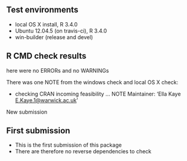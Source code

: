## Test environments
* local OS X install, R 3.4.0
* Ubuntu 12.04.5 (on travis-ci), R 3.4.0
* win-builder (release and devel)

## R CMD check results
here were no ERRORs and no WARNINGs

There was one NOTE from the windows check and local OS X check:
* checking CRAN incoming feasibility ... NOTE
Maintainer: ‘Ella Kaye <E.Kaye.1@warwick.ac.uk>’

New submission

## First submission
* This is the first submission of this package 
* There are therefore no reverse dependencies to check
